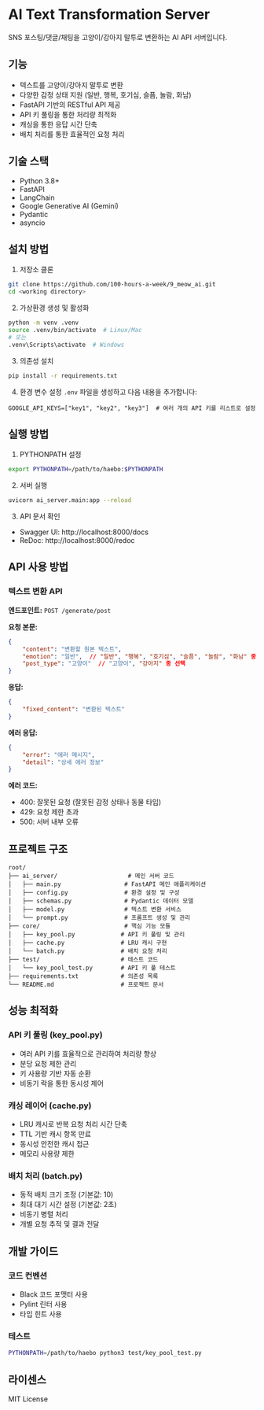 # AI Text Transformation Server

SNS 포스팅/댓글/채팅을 고양이/강아지 말투로 변환하는 AI API 서버입니다.

## 기능

- 텍스트를 고양이/강아지 말투로 변환
- 다양한 감정 상태 지원 (일반, 행복, 호기심, 슬픔, 놀람, 화남)
- FastAPI 기반의 RESTful API 제공
- API 키 풀링을 통한 처리량 최적화
- 캐싱을 통한 응답 시간 단축
- 배치 처리를 통한 효율적인 요청 처리

## 기술 스택

- Python 3.8+
- FastAPI
- LangChain
- Google Generative AI (Gemini)
- Pydantic
- asyncio

## 설치 방법

1. 저장소 클론
```bash
git clone https://github.com/100-hours-a-week/9_meow_ai.git
cd <working directory>
```

2. 가상환경 생성 및 활성화
```bash
python -m venv .venv
source .venv/bin/activate  # Linux/Mac
# 또는
.venv\Scripts\activate  # Windows
```

3. 의존성 설치
```bash
pip install -r requirements.txt
```

4. 환경 변수 설정
`.env` 파일을 생성하고 다음 내용을 추가합니다:
```
GOOGLE_API_KEYS=["key1", "key2", "key3"]  # 여러 개의 API 키를 리스트로 설정
```

## 실행 방법

1. PYTHONPATH 설정
```bash
export PYTHONPATH=/path/to/haebo:$PYTHONPATH
```

2. 서버 실행
```bash
uvicorn ai_server.main:app --reload
```

3. API 문서 확인
- Swagger UI: http://localhost:8000/docs
- ReDoc: http://localhost:8000/redoc

## API 사용 방법

### 텍스트 변환 API

**엔드포인트:** `POST /generate/post`

**요청 본문:**
```json
{
    "content": "변환할 원본 텍스트",
    "emotion": "일반",  // "일반", "행복", "호기심", "슬픔", "놀람", "화남" 중 선택
    "post_type": "고양이"  // "고양이", "강아지" 중 선택
}
```

**응답:**
```json
{
    "fixed_content": "변환된 텍스트"
}
```

**에러 응답:**
```json
{
    "error": "에러 메시지",
    "detail": "상세 에러 정보"
}
```

**에러 코드:**
- 400: 잘못된 요청 (잘못된 감정 상태나 동물 타입)
- 429: 요청 제한 초과
- 500: 서버 내부 오류

## 프로젝트 구조

```
root/
├── ai_server/                    # 메인 서버 코드
│   ├── main.py                  # FastAPI 메인 애플리케이션
│   ├── config.py                # 환경 설정 및 구성
│   ├── schemas.py               # Pydantic 데이터 모델
│   ├── model.py                 # 텍스트 변환 서비스
│   └── prompt.py                # 프롬프트 생성 및 관리
├── core/                        # 핵심 기능 모듈
│   ├── key_pool.py             # API 키 풀링 및 관리
│   ├── cache.py                # LRU 캐시 구현
│   └── batch.py                # 배치 요청 처리
├── test/                       # 테스트 코드
│   └── key_pool_test.py        # API 키 풀 테스트
├── requirements.txt            # 의존성 목록
└── README.md                   # 프로젝트 문서
```

## 성능 최적화

### API 키 풀링 (key_pool.py)
- 여러 API 키를 효율적으로 관리하여 처리량 향상
- 분당 요청 제한 관리
- 키 사용량 기반 자동 순환
- 비동기 락을 통한 동시성 제어

### 캐싱 레이어 (cache.py)
- LRU 캐시로 반복 요청 처리 시간 단축
- TTL 기반 캐시 항목 만료
- 동시성 안전한 캐시 접근
- 메모리 사용량 제한

### 배치 처리 (batch.py)
- 동적 배치 크기 조정 (기본값: 10)
- 최대 대기 시간 설정 (기본값: 2초)
- 비동기 병렬 처리
- 개별 요청 추적 및 결과 전달

## 개발 가이드

### 코드 컨벤션
- Black 코드 포맷터 사용
- Pylint 린터 사용
- 타입 힌트 사용

### 테스트
```bash
PYTHONPATH=/path/to/haebo python3 test/key_pool_test.py
```

## 라이센스

MIT License
